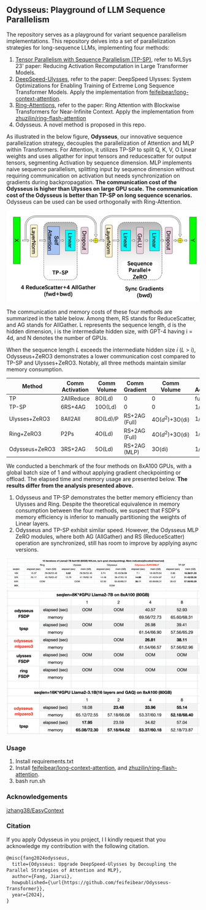 ## Odysseus: Playground of LLM Sequence Parallelism 
The repository serves as a playground for variant sequence parallelism implementations.
This repository delves into a set of parallelization strategies for long-sequence LLMs, implementing four methods: 
1. [Tensor Parallelism with Sequence Parallelism (TP-SP)](https://arxiv.org/abs/2205.05198), refer to MLSys 23' paper: Reducing Activation Recomputation in Large Transformer Models.
2. [DeepSpeed-Ulysses](https://arxiv.org/abs/2309.14509), refer to the paper: DeepSpeed Ulysses: System Optimizations for Enabling Training of Extreme Long Sequence Transformer Models. Apply the implementation from [feifeibear/long-context-attention](https://github.com/feifeibear/long-context-attention).
3. [Ring-Attentions](https://arxiv.org/abs/2310.01889), refer to the paper: Ring Attention with Blockwise Transformers for Near-Infinite Context. Apply the implementation from [zhuzilin/ring-flash-attention](https://github.com/zhuzilin/ring-flash-attention)
4. Odysseus. A novel method is proposed in this repo.

As illustrated in the below figure, **Odysseus**, our innovative sequence parallelization strategy, decouples the parallelization of Attention and MLP within Transformers. 
For Attention, it utilizes TP-SP to split Q, K, V, O Linear weights and uses allgather for input tensors and reducescatter for output tensors, segmenting Activation by sequence dimension. 
MLP implements naive sequence parallelism, splitting input by sequence dimension without requiring communication on activation but needs synchronization on gradients during backpropagation.
**The communication cost of the Odysseus is higher than Ulysses on large GPU scale.**
**The communication cost of the Odysseus is better than TP-SP on long sequence scenarios.**
Odysseus can be used can be used orthogonally with Ring-Attention.


<div align="center">
    <img src="./media/Odysseus.jpg" alt="Image description">
</div>

The communication and memory costs of these four methods are summarized in the table below. Among them, RS stands for ReduceScatter, and AG stands for AllGather. L represents the sequence length, d is the hidden dimension, i is the intermediate hidden size, with GPT-4 having i = 4d, and N denotes the number of GPUs.

When the sequence length $L$ exceeds the intermediate hidden size $i$ ($L$ > i), Odysseus+ZeRO3 demonstrates a lower communication cost compared to TP-SP and Ulysses+ZeRO3. Notably, all three methods maintain similar memory consumption.

| Method          | Comm Activation | Comm Volume       | Comm Gradient | Comm Volume                   | Mem Activation | Mem Param/Grad |
|-----------------|------------|--------------|----------|--------------------------|------------|------------|
| TP              | 2AllReduce | 8O(Ld)       | 0        | 0                        | full       | 1/N        |
| TP-SP           | 6RS+4AG    | 10O(Ld)       | 0        | 0                        | 1/N        | 1/N        |
| Ulysses+ZeRO3   | 8All2All   | 8O(Ld)/P      | RS+2AG (Full) | 4O($d^2$)+3O(di)           | 1/N        | 1/N      |
| Ring+ZeRO3      | P2Ps       | 4O(Ld)       | RS+2AG (Full) | 4O($d^2$)+3O(di)           | 1/N        | 1/N      |
| Odysseus+ZeRO3  | 3RS+2AG    | 5O(Ld)       | RS+2AG (MLP) | 3O(di) | 1/N        | 1/N        |


We conducted a benchmark of the four methods on 8xA100 GPUs, with a global batch size of 1 and without applying gradient checkpointing or offload. The elapsed time and memory usage are presented below. **The results differ from the analysis presented above.**

1. Odysseus and TP-SP demonstrates the better memory efficiency than Ulysses and Ring. Despite the theoretical equivalence in memory consumption between the four methods, we suspect that FSDP's memory efficiency is inferior to manually partitioning the weights of Linear layers.
2. Odysseus and TP-SP exhibit similar speed. However, the Odysseus MLP ZeRO modules, where both AG (AllGather) and RS (ReduceScatter) operation are synchronized, still has room to improve by applying async versions.

<div align="center">
    <img src="./media/odysseus_perf.png" alt="Image description">
</div>

<div align="center">
    <img src="./media/ody_perf_2.png" alt="Image description">
</div>

### Usage
1. Install requirements.txt
2. Install [feifeibear/long-context-attention](https://github.com/feifeibear/long-context-attention), and [zhuzilin/ring-flash-attention](https://github.com/zhuzilin/ring-flash-attention).
3. bash run.sh


### Acknowledgements

[jzhang38/EasyContext](https://github.com/jzhang38/EasyContext)

### Citation

If you apply Odysseus in you project, I I kindly request that you acknowledge my contribution with the following citation.

```
@misc{fang2024odysseus,
  title={Odysseus: Upgrade DeepSpeed-Ulysses by Decoupling the Parallel Strategies of Attention and MLP},
  author={Fang, Jiarui},
  howpublished={\url{https://github.com/feifeibear/Odysseus-Transformer}},
  year={2024},
}
```